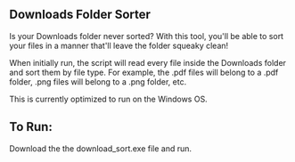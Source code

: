 ## Downloads Folder Sorter ##
Is your Downloads folder never sorted? With this tool, you'll be able to sort your files in a manner that'll leave the folder squeaky clean!

When initially run, the script will read every file inside the Downloads folder and sort them by file type. For example, the .pdf files will belong to a .pdf folder, .png files will belong to a .png folder, etc.

This is currently optimized to run on the Windows OS.

## To Run: ##
Download the the download_sort.exe file and run.
